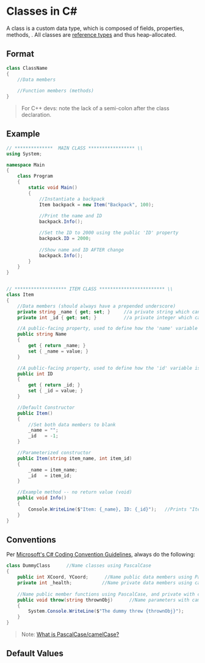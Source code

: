 # Classes in C#
A class is a custom data type, which is composed of fields, properties, methods, . All classes are [reference types](https://docs.microsoft.com/en-us/dotnet/csharp/language-reference/keywords/reference-types) and thus heap-allocated.

## Format
```C#
class ClassName
{
    //Data members
    
    //Function members (methods)
}
```
> For C++ devs: note the lack of a semi-colon after the class declaration.

## Example
```C#
// **************  MAIN CLASS ***************** \\
using System;

namespace Main
{
    class Program
    {
        static void Main()
        {
            //Instantiate a backpack
            Item backpack = new Item("Backpack", 100);
            
            //Print the name and ID
            backpack.Info();

            //Set the ID to 2000 using the public 'ID' property
            backpack.ID = 2000;
            
            //Show name and ID AFTER change
            backpack.Info();
        }
    }
}


// ******************* ITEM CLASS ************************ \\
class Item
{ 
    //Data members (should always have a prepended underscore)
    private string _name { get; set; }     //a private string which can be read and written
    private int _id { get; set; }          //a private integer which can be read and written

    //A public-facing property, used to define how the 'name' variable is read and written
    public string Name
    {
        get { return _name; }
        set { _name = value; }
    }

    //A public-facing property, used to define how the 'id' variable is read and written
    public int ID
    {
        get { return _id; }
        set { _id = value; }
    }

    //Default Constructor
    public Item()
    {
        //Set both data members to blank
        _name = "";
        _id   = -1;
    }

    //Parameterized constructor
    public Item(string item_name, int item_id)
    {
        _name = item_name;
        _id   = item_id;
    }

    //Example method -- no return value (void)
    public void Info()
    {
        Console.WriteLine($"Item: {_name}, ID: {_id}");   //Prints "Item: <item>, ID: <id>"
    }
}
```

## Conventions
Per [Microsoft's C# Coding Convention Guidelines](https://docs.microsoft.com/en-us/dotnet/csharp/fundamentals/coding-style/coding-conventions), always do the following:
```C#
class DummyClass      //Name classes using PascalCase
{
    public int XCoord, YCoord;      //Name public data members using PascalCase
    private int _health;           //Name private data members using camelCase AND prepending an underscore, _
    
    //Name public member functions using PascalCase, and private with camelCase
    public void throw(string thrownObj)      //Name parameters with camelCase
    {
        System.Console.WriteLine($"The dummy threw {thrownObj}");
    }
}
```
> Note: [What is PascalCase/camelCase?](https://techterms.com/definition/pascalcase)


## Default Values
